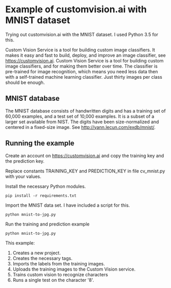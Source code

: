 # Example of customvision.ai with MNIST dataset
Trying out customvision.ai with the MNIST dataset. I used Python 3.5 for this.

Custom Vision Service is a tool for building custom image classifiers. It makes it easy and fast to build, 
deploy, and improve an image classifier, see https://customvision.ai. Custom Vision Service is a tool for building 
custom image classifiers, and for making them better over time. The classifier is pre-trained for image recognition,
which means you need less data then with a self-trained machine learning classifier. Just thirty images per class 
should be enough. 

## MNIST database
The MNIST database consists of handwritten digits and has a training set of 60,000 examples, 
and a test set of 10,000 examples. It is a subset of a larger set available from NIST. 
The digits have been size-normalized and centered in a fixed-size image. See http://yann.lecun.com/exdb/mnist/.

## Running the example
Create an account on https://customvision.ai and copy the training key and the prediction key.

Replace constants TRAINING_KEY and PREDICTION_KEY in file cv_mnist.py with your values.

Install the necessary Python modules.
```
pip install -r requirements.txt
```

Import the MNIST data set. I have included a script for this.
```
python mnist-to-jpg.py
```

Run the training and prediction example
```
python mnist-to-jpg.py
```
This example:
1. Creates a new project.
2. Creates the necessary tags.
3. Imports the labels from the training images.
4. Uploads the training images to the Custom Vision service.
5. Trains custom vision to recognize characters
6. Runs a single test on the character '8'.

